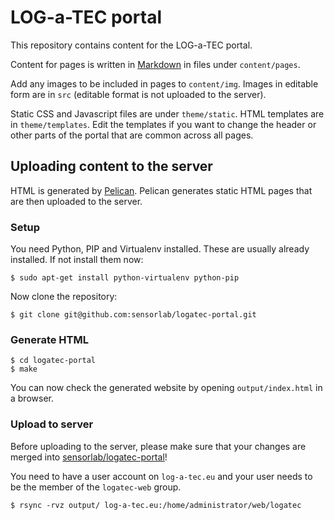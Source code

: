 # LOG-a-TEC portal

This repository contains content for the LOG-a-TEC portal.

Content for pages is written in [Markdown][1] in files under `content/pages`.

Add any images to be included in pages to `content/img`. Images in editable
form are in `src` (editable format is not uploaded to the server).

Static CSS and Javascript files are under `theme/static`. HTML templates are in
`theme/templates`. Edit the templates if you want to change the header or other
parts of the portal that are common across all pages.

[1]: https://daringfireball.net/projects/markdown/syntax

## Uploading content to the server

HTML is generated by [Pelican][2]. Pelican generates static HTML pages that are
then uploaded to the server.

[2]: http://getpelican.com

### Setup

You need Python, PIP and Virtualenv installed. These are usually already
installed. If not install them now:

    $ sudo apt-get install python-virtualenv python-pip

Now clone the repository:

    $ git clone git@github.com:sensorlab/logatec-portal.git

### Generate HTML

    $ cd logatec-portal
    $ make

You can now check the generated website by opening `output/index.html` in a
browser.

### Upload to server

Before uploading to the server, please make sure that your changes are merged
into [sensorlab/logatec-portal](https://github.com/sensorlab/logatec-portal)!

You need to have a user account on `log-a-tec.eu` and your user needs to be the
member of the `logatec-web` group.

    $ rsync -rvz output/ log-a-tec.eu:/home/administrator/web/logatec
